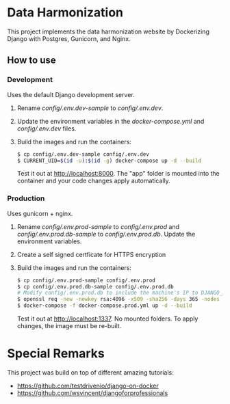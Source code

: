 # Data Harmonization

This project implements the data harmonization website by 
Dockerizing Django with Postgres, Gunicorn, and Nginx.

## How to use

### Development

Uses the default Django development server.

1. Rename *config/.env.dev-sample* to *config/.env.dev*.
1. Update the environment variables in the *docker-compose.yml* and *config/.env.dev* files.
1. Build the images and run the containers:

    ```sh
    $ cp config/.env.dev-sample config/.env.dev
    $ CURRENT_UID=$(id -u):$(id -g) docker-compose up -d --build
    ```

    Test it out at [http://localhost:8000](http://localhost:8000). The "app" folder is mounted into the container and your code changes apply automatically.

### Production

Uses gunicorn + nginx.

1. Rename *config/.env.prod-sample* to *config/.env.prod* and *config/.env.prod.db-sample* to *config/.env.prod.db*. Update the environment variables.
1. Create a self signed certficate for HTTPS encryption
1. Build the images and run the containers:

    ```sh
    $ cp config/.env.prod-sample config/.env.prod
    $ cp config/.env.prod.db-sample config/.env.prod.db
    # Modify config/.env.prod.db to include the machine's IP to DJANGO_ALLOWED_HOSTS
    $ openssl req -new -newkey rsa:4096 -x509 -sha256 -days 365 -nodes -out config/nginx/localhost.crt -keyout config/nginx/localhost.key < config/.ssl-vals-sample
    $ docker-compose -f docker-compose.prod.yml up -d --build
    ```

    Test it out at [http://localhost:1337](http://localhost:1337). No mounted folders. To apply changes, the image must be re-built.


# Special Remarks

This project was build on top of different amazing tutorials:

* https://github.com/testdrivenio/django-on-docker
* https://github.com/wsvincent/djangoforprofessionals
